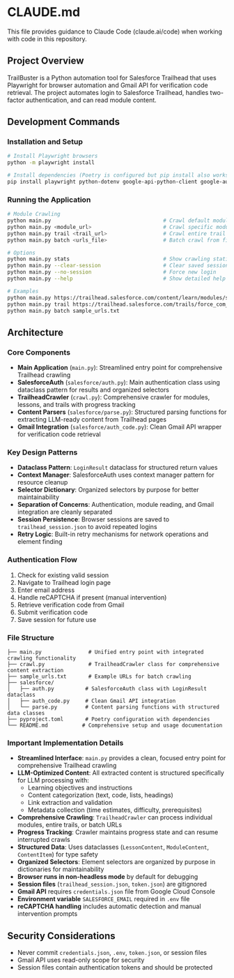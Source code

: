 # CLAUDE.md

This file provides guidance to Claude Code (claude.ai/code) when working with code in this repository.

## Project Overview
TrailBuster is a Python automation tool for Salesforce Trailhead that uses Playwright for browser automation and Gmail API for verification code retrieval. The project automates login to Salesforce Trailhead, handles two-factor authentication, and can read module content.

## Development Commands

### Installation and Setup
```bash
# Install Playwright browsers
python -m playwright install

# Install dependencies (Poetry is configured but pip install also works)
pip install playwright python-dotenv google-api-python-client google-auth-httplib2 google-auth-oauthlib
```

### Running the Application
```bash
# Module Crawling
python main.py                                    # Crawl default module
python main.py <module_url>                       # Crawl specific module
python main.py trail <trail_url>                  # Crawl entire trail
python main.py batch <urls_file>                  # Batch crawl from file

# Options
python main.py stats                              # Show crawling statistics
python main.py --clear-session                    # Clear saved session
python main.py --no-session                       # Force new login
python main.py --help                             # Show detailed help

# Examples
python main.py https://trailhead.salesforce.com/content/learn/modules/starting_force_com
python main.py trail https://trailhead.salesforce.com/trails/force_com_admin_beginner
python main.py batch sample_urls.txt
```

## Architecture

### Core Components
- **Main Application** (`main.py`): Streamlined entry point for comprehensive Trailhead crawling
- **SalesforceAuth** (`salesforce/auth.py`): Main authentication class using dataclass pattern for results and organized selectors
- **TrailheadCrawler** (`crawl.py`): Comprehensive crawler for modules, lessons, and trails with progress tracking
- **Content Parsers** (`salesforce/parse.py`): Structured parsing functions for extracting LLM-ready content from Trailhead pages
- **Gmail Integration** (`salesforce/auth_code.py`): Clean Gmail API wrapper for verification code retrieval

### Key Design Patterns
- **Dataclass Pattern**: `LoginResult` dataclass for structured return values
- **Context Manager**: SalesforceAuth uses context manager pattern for resource cleanup
- **Selector Dictionary**: Organized selectors by purpose for better maintainability
- **Separation of Concerns**: Authentication, module reading, and Gmail integration are cleanly separated
- **Session Persistence**: Browser sessions are saved to `trailhead_session.json` to avoid repeated logins
- **Retry Logic**: Built-in retry mechanisms for network operations and element finding

### Authentication Flow
1. Check for existing valid session
2. Navigate to Trailhead login page
3. Enter email address
4. Handle reCAPTCHA if present (manual intervention)
5. Retrieve verification code from Gmail
6. Submit verification code
7. Save session for future use

### File Structure
```
├── main.py               # Unified entry point with integrated crawling functionality
├── crawl.py              # TrailheadCrawler class for comprehensive content extraction
├── sample_urls.txt       # Example URLs for batch crawling
├── salesforce/
│   ├── auth.py          # SalesforceAuth class with LoginResult dataclass
│   ├── auth_code.py     # Clean Gmail API integration
│   └── parse.py         # Content parsing functions with structured data classes
├── pyproject.toml       # Poetry configuration with dependencies
└── README.md           # Comprehensive setup and usage documentation
```

### Important Implementation Details
- **Streamlined Interface**: `main.py` provides a clean, focused entry point for comprehensive Trailhead crawling
- **LLM-Optimized Content**: All extracted content is structured specifically for LLM processing with:
  - Learning objectives and instructions
  - Content categorization (text, code, lists, headings)
  - Link extraction and validation
  - Metadata collection (time estimates, difficulty, prerequisites)
- **Comprehensive Crawling**: `TrailheadCrawler` can process individual modules, entire trails, or batch URLs
- **Progress Tracking**: Crawler maintains progress state and can resume interrupted crawls
- **Structured Data**: Uses dataclasses (`LessonContent`, `ModuleContent`, `ContentItem`) for type safety
- **Organized Selectors**: Element selectors are organized by purpose in dictionaries for maintainability
- **Browser runs in non-headless mode** by default for debugging
- **Session files** (`trailhead_session.json`, `token.json`) are gitignored
- **Gmail API** requires `credentials.json` file from Google Cloud Console
- **Environment variable** `SALESFORCE_EMAIL` required in `.env` file
- **reCAPTCHA handling** includes automatic detection and manual intervention prompts

## Security Considerations
- Never commit `credentials.json`, `.env`, `token.json`, or session files
- Gmail API uses read-only scope for security
- Session files contain authentication tokens and should be protected